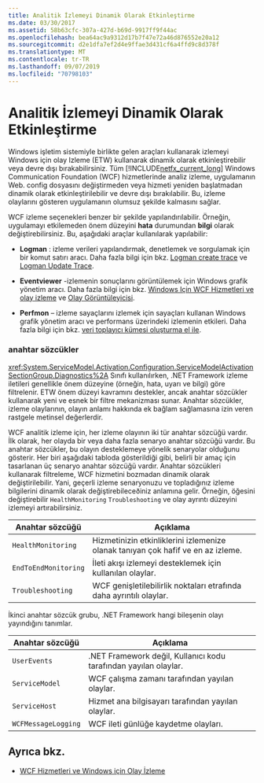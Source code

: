```yaml
---
title: Analitik İzlemeyi Dinamik Olarak Etkinleştirme
ms.date: 03/30/2017
ms.assetid: 58b63cfc-307a-427d-b69d-9917ff9f44ac
ms.openlocfilehash: bea64ac9a9312d17b7f47e72a46d876552e20a12
ms.sourcegitcommit: d2e1dfa7ef2d4e9ffae3d431cf6a4ffd9c8d378f
ms.translationtype: MT
ms.contentlocale: tr-TR
ms.lasthandoff: 09/07/2019
ms.locfileid: "70798103"
---
```

# <a name="dynamically-enabling-analytic-tracing"></a>Analitik İzlemeyi Dinamik Olarak Etkinleştirme
Windows işletim sistemiyle birlikte gelen araçları kullanarak izlemeyi Windows için olay Izleme (ETW) kullanarak dinamik olarak etkinleştirebilir veya devre dışı bırakabilirsiniz. Tüm [!INCLUDE[netfx_current_long](../../../../../includes/netfx-current-long-md.md)] Windows Communication Foundation (WCF) hizmetlerinde analiz izleme, uygulamanın Web. config dosyasını değiştirmeden veya hizmeti yeniden başlatmadan dinamik olarak etkinleştirilebilir ve devre dışı bırakılabilir. Bu, izleme olaylarını gösteren uygulamanın olumsuz şekilde kalmasını sağlar.  
  
 WCF izleme seçenekleri benzer bir şekilde yapılandırılabilir. Örneğin, uygulamayı etkilemeden önem düzeyini **hata** durumundan **bilgi** olarak değiştirebilirsiniz. Bu, aşağıdaki araçlar kullanılarak yapılabilir:  
  
- **Logman** : izleme verileri yapılandırmak, denetlemek ve sorgulamak için bir komut satırı aracı. Daha fazla bilgi için bkz. [Logman create trace](https://go.microsoft.com/fwlink/?LinkId=165426) ve [Logman Update Trace](https://go.microsoft.com/fwlink/?LinkId=165427).  
  
- **Eventviewer** -izlemenin sonuçlarını görüntülemek için Windows grafik yönetim aracı. Daha fazla bilgi için bkz. [Windows Için WCF Hizmetleri ve olay izleme](../../samples/wcf-services-and-event-tracing-for-windows.md) ve [Olay Görüntüleyicisi](https://go.microsoft.com/fwlink/?LinkId=165428).  
  
- **Perfmon** – izleme sayaçlarını izlemek için sayaçları kullanan Windows grafik yönetim aracı ve performans üzerindeki izlemenin etkileri. Daha fazla bilgi için bkz. [veri toplayıcı kümesi oluşturma el ile](https://go.microsoft.com/fwlink/?LinkId=165429).  
  
### <a name="keywords"></a>anahtar sözcükler  
 <xref:System.ServiceModel.Activation.Configuration.ServiceModelActivationSectionGroup.Diagnostics%2A> Sınıfı kullanılırken, .NET Framework izleme iletileri genellikle önem düzeyine (örneğin, hata, uyarı ve bilgi) göre filtrelenir. ETW önem düzeyi kavramını destekler, ancak anahtar sözcükler kullanarak yeni ve esnek bir filtre mekanizması sunar. Anahtar sözcükler, izleme olaylarının, olayın anlamı hakkında ek bağlam sağlamasına izin veren rastgele metinsel değerlerdir.  
  
 WCF analitik izleme için, her izleme olayının iki tür anahtar sözcüğü vardır. İlk olarak, her olayda bir veya daha fazla senaryo anahtar sözcüğü vardır. Bu anahtar sözcükler, bu olayın desteklemeye yönelik senaryolar olduğunu gösterir. Her biri aşağıdaki tabloda gösterildiği gibi, belirli bir amaç için tasarlanan üç senaryo anahtar sözcüğü vardır. Anahtar sözcükleri kullanarak filtreleme, WCF hizmetini bozmadan dinamik olarak değiştirilebilir. Yani, geçerli izleme senaryonuzu ve topladığınız izleme bilgilerini dinamik olarak değiştirebileceðiniz anlamına gelir. Örneğin, öğesini değiştirebilir `HealthMonitoring` `Troubleshooting` ve olay ayrıntı düzeyini izlemeyi artırabilirsiniz.  
  
|Anahtar sözcüğü|Açıklama|  
|-------------|-----------------|  
|`HealthMonitoring`|Hizmetinizin etkinliklerini izlemenize olanak tanıyan çok hafif ve en az izleme.|  
|`EndToEndMonitoring`|İleti akışı izlemeyi desteklemek için kullanılan olaylar.|  
|`Troubleshooting`|WCF genişletilebilirlik noktaları etrafında daha ayrıntılı olaylar.|  
  
 İkinci anahtar sözcük grubu, .NET Framework hangi bileşenin olayı yayındığını tanımlar.  
  
|Anahtar sözcüğü|Açıklama|  
|-------------|-----------------|  
|`UserEvents`|.NET Framework değil, Kullanıcı kodu tarafından yayılan olaylar.|  
|`ServiceModel`|WCF çalışma zamanı tarafından yayılan olaylar.|  
|`ServiceHost`|Hizmet ana bilgisayarı tarafından yayılan olaylar.|  
|`WCFMessageLogging`|WCF ileti günlüğe kaydetme olayları.|  
  
## <a name="see-also"></a>Ayrıca bkz.

- [WCF Hizmetleri ve Windows için Olay İzleme](../../samples/wcf-services-and-event-tracing-for-windows.md)
